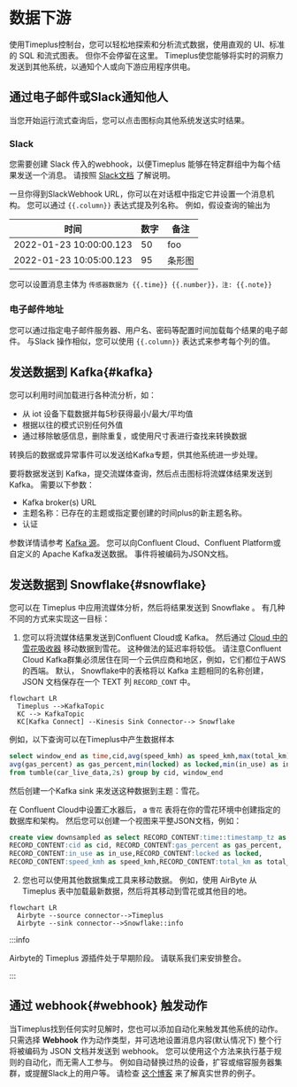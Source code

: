 # 数据下游

使用Timeplus控制台，您可以轻松地探索和分析流式数据，使用直观的 UI、标准的 SQL 和流式图表。 但你不会停留在这里。 Timeplus使您能够将实时的洞察力发送到其他系统，以通知个人或向下游应用程序供电。

## 通过电子邮件或Slack通知他人

当您开始运行流式查询后，您可以点击图标向其他系统发送实时结果。

### Slack

您需要创建 Slack 传入的webhook，以便Timeplus 能够在特定群组中为每个结果发送一个消息。 请按照 [Slack文档](https://api.slack.com/messaging/webhooks) 了解说明。

一旦你得到SlackWebhook URL，你可以在对话框中指定它并设置一个消息机构。 您可以通过 `{{.column}}` 表达式提及列名称。 例如，假设查询的输出为

| 时间                      | 数字 | 备注  |
| ----------------------- | -- | --- |
| 2022-01-23 10:00:00.123 | 50 | foo |
| 2022-01-23 10:05:00.123 | 95 | 条形图 |

您可以设置消息主体为 `传感器数据为 {{.time}} {{.number}}，注: {{.note}}`

### 电子邮件地址

您可以通过指定电子邮件服务器、用户名、密码等配置时间加载每个结果的电子邮件。 与Slack 操作相似，您可以使用 `{{.column}}` 表达式来参考每个列的值。

## 发送数据到 Kafka{#kafka}

您可以利用时间加载进行各种流分析，如：

* 从 iot 设备下载数据并每5秒获得最小/最大/平均值
* 根据以往的模式识别任何外值
* 通过移除敏感信息，删除重复，或使用尺寸表进行查找来转换数据

转换后的数据或异常事件可以发送给Kafka专题，供其他系统进一步处理。

要将数据发送到 Kafka，提交流媒体查询，然后点击图标将流媒体结果发送到 Kafka。 需要以下参数：

* Kafka broker(s) URL
* 主题名称：已存在的主题或指定要创建的时间plus的新主题名称。
* 认证

参数详情请参考 [Kafka 源](ingestion#kafka)。 您可以向Confluent Cloud、Confluent Platform或自定义的 Apache Kafka发送数据。 事件将被编码为JSON文档。

## 发送数据到 Snowflake{#snowflake}

您可以在 Timeplus 中应用流媒体分析，然后将结果发送到 Snowflake 。 有几种不同的方式来实现这一目标：

1. 您可以将流媒体结果发送到Confluent Cloud或 Kafka。 然后通过 [Cloud 中的雪花吸收器](https://docs.confluent.io/cloud/current/connectors/cc-snowflake-sink.html) 移动数据到雪花。 这种做法的延迟率将较低。 请注意Confluent Cloud Kafka群集必须居住在同一个云供应商和地区，例如，它们都位于AWS的西端。 默认， Snowflake中的表格将以 Kafka 主题相同的名称创建，JSON 文档保存在一个 TEXT 列 `RECORD_CONT` 中。

```mermaid
flowchart LR
  Timeplus -->KafkaTopic
  KC --> KafkaTopic
  KC[Kafka Connect] --Kinesis Sink Connector--> Snowflake
```

例如，以下查询可以在Timeplus中产生数据样本

```sql
select window_end as time,cid,avg(speed_kmh) as speed_kmh,max(total_km) as total_km,
avg(gas_percent) as gas_percent,min(locked) as locked,min(in_use) as in_use 
from tumble(car_live_data,2s) group by cid, window_end
```

然后创建一个Kafka sink 来发送这种数据到主题：雪花。

在 Confluent Cloud中设置汇水器后， a `雪花` 表将在你的雪花环境中创建指定的数据库和架构。  然后您可以创建一个视图来平整JSON文档，例如：

```sql
create view downsampled as select RECORD_CONTENT:time::timestamp_tz as time,
RECORD_CONTENT:cid as cid, RECORD_CONTENT:gas_percent as gas_percent,
RECORD_CONTENT:in_use as in_use,RECORD_CONTENT:locked as locked,
RECORD_CONTENT:speed_kmh as speed_kmh,RECORD_CONTENT:total_km as total_km from snowflake
```



2. 您也可以使用其他数据集成工具来移动数据。 例如，使用 AirByte 从Timeplus 表中加载最新数据，然后将其移动到雪花或其他目的地。

```mermaid
flowchart LR
  Airbyte --source connector-->Timeplus
  Airbyte --sink connector-->Snowflake::info
```

:::info

Airbyte的 Timeplus 源插件处于早期阶段。 请联系我们来安排整合。

:::

## 通过 webhook{#webhook} 触发动作

当Timeplus找到任何实时见解时，您也可以添加自动化来触发其他系统的动作。 只需选择 **Webhook** 作为动作类型，并可选地设置消息内容(默认情况下) 整个行将被编码为 JSON 文档并发送到 webhook。 您可以使用这个方法来执行基于规则的自动化，而无需人工参与。 例如自动替换过热的设备，扩容或缩容服务器集群，或提醒Slack上的用户等。 请检查 [这个博客](https://www.timeplus.com/post/build-a-real-time-security-app-in-3-easy-steps) 来了解真实世界的例子。